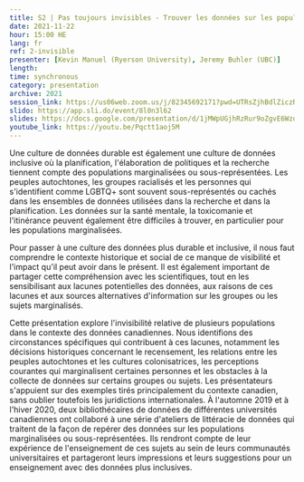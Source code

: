 ```yaml
---
title: S2 | Pas toujours invisibles - Trouver les données sur les populations marginalisées et sous-représentées au Canada
date: 2021-11-22
hour: 15:00 HE
lang: fr
ref: 2-invisible
presenter: [Kevin Manuel (Ryerson University), Jeremy Buhler (UBC)]
length:
time: synchronous
category: presentation
archive: 2021
session_link: https://us06web.zoom.us/j/82345692171?pwd=UTRsZjhBdlZiczRFSWw5cTVDS1g4Zz09
slido: https://app.sli.do/event/8l0n3l62
slides: https://docs.google.com/presentation/d/1jMWpUGjhRzRur9oZgvE6WzqjuGTfZJdPWbtOfkPqVzQ/edit?usp=sharing
youtube_link: https://youtu.be/Pqctt1aoj5M
---
```

Une culture de données durable est également une culture de données inclusive où la planification, l'élaboration de politiques et la recherche tiennent compte des populations marginalisées ou sous-représentées. Les peuples autochtones, les groupes racialisés et les personnes qui s'identifient comme LGBTQ+ sont souvent sous-représentés ou cachés dans les ensembles de données utilisées dans la recherche et dans la planification. Les données sur la santé mentale, la toxicomanie et l'itinérance peuvent également être difficiles à trouver, en particulier pour les populations marginalisées.<!--more-->

Pour passer à une culture des données plus durable et inclusive, il nous faut comprendre le contexte historique et social de ce manque de visibilité et l'impact qu'il peut avoir dans le présent. Il est également important de partager cette compréhension avec les scientifiques, tout en les sensibilisant aux lacunes potentielles des données, aux raisons de ces lacunes et aux sources alternatives d'information sur les groupes ou les sujets marginalisés.

Cette présentation explore l'invisibilité relative de plusieurs populations dans le contexte des données canadiennes. Nous identifions des circonstances spécifiques qui contribuent à ces lacunes, notamment les décisions historiques concernant le recensement, les relations entre les peuples autochtones et les cultures colonisatrices, les perceptions courantes qui marginalisent certaines personnes et les obstacles à la collecte de données sur certains groupes ou sujets. Les présentateurs s'appuient sur des exemples tirés principalement du contexte canadien, sans oublier toutefois les juridictions internationales. À l'automne 2019 et à l'hiver 2020, deux bibliothécaires de données de différentes universités canadiennes ont collaboré à une série d'ateliers de littéracie de données qui traitent de la façon de repérer des données sur les populations marginalisées ou sous-représentées. Ils rendront compte de leur expérience de l'enseignement de ces sujets au sein de leurs communautés universitaires et partageront leurs impressions et leurs suggestions pour un enseignement avec des données plus inclusives.
